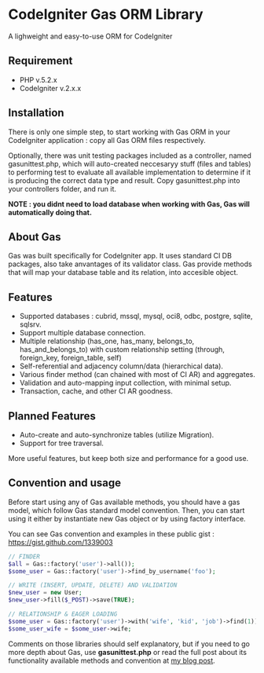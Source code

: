 # CodeIgniter Gas ORM Library

A lighweight and easy-to-use ORM for CodeIgniter

## Requirement

* PHP v.5.2.x
* CodeIgniter v.2.x.x

## Installation

There is only one simple step, to start working with Gas ORM in your CodeIgniter application : copy all Gas ORM files respectively. 

Optionally, there was unit testing packages included as a controller, named gasunittest.php, which will auto-created neccesaryy stuff (files and tables) to performing test to evaluate all available implementation to determine if it is producing the correct data type and result. Copy gasunittest.php into your controllers folder, and run it.

**NOTE : you didnt need to load database when working with Gas, Gas will automatically doing that.**

## About Gas

Gas was built specifically for CodeIgniter app. It uses standard CI DB packages, also take anvantages of its validator class. Gas provide methods that will map your database table and its relation, into accesible object.

## Features

- Supported databases : cubrid, mssql, mysql, oci8, odbc, postgre, sqlite, sqlsrv.
- Support multiple database connection.
- Multiple relationship (has_one, has_many, belongs_to, has_and_belongs_to) with custom relationship setting (through, foreign_key, foreign_table, self)
- Self-referential and adjacency column/data (hierarchical data).
- Various finder method (can chained with most of CI AR) and aggregates.
- Validation and auto-mapping input collection, with minimal setup.
- Transaction, cache, and other CI AR goodness.

## Planned Features

- Auto-create and auto-synchronize tables (utilize Migration).
- Support for tree traversal.

More useful features, but keep both size and performance for a good use.

## Convention and usage

Before start using any of Gas available methods, you should have a gas model, which follow Gas standard model convention. Then, you can start using it either by instantiate new Gas object or by using factory interface.

You can see Gas convention and examples in these public gist : https://gist.github.com/1339003

```php
// FINDER
$all = Gas::factory('user')->all());
$some_user = Gas::factory('user')->find_by_username('foo');

// WRITE (INSERT, UPDATE, DELETE) AND VALIDATION
$new_user = new User;
$new_user->fill($_POST)->save(TRUE);

// RELATIONSHIP & EAGER LOADING
$some_user = Gas::factory('user')->with('wife', 'kid', 'job')->find(1));
$some_user_wife = $some_user->wife;
```

Comments on those libraries should self explanatory, but if you need to go more depth about Gas, use **gasunittest.php** or read the full post about its functionality available methods and convention at [my blog post](http://taufanaditya.com/gas-orm "Gas ORM").
